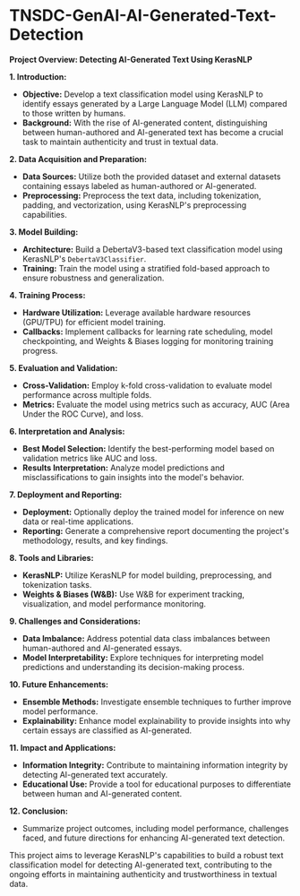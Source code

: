 # TNSDC-GenAI-AI-Generated-Text-Detection

**Project Overview: Detecting AI-Generated Text Using KerasNLP**

**1. Introduction:**
   - **Objective:** Develop a text classification model using KerasNLP to identify essays generated by a Large Language Model (LLM) compared to those written by humans.
   - **Background:** With the rise of AI-generated content, distinguishing between human-authored and AI-generated text has become a crucial task to maintain authenticity and trust in textual data.

**2. Data Acquisition and Preparation:**
   - **Data Sources:** Utilize both the provided dataset and external datasets containing essays labeled as human-authored or AI-generated.
   - **Preprocessing:** Preprocess the text data, including tokenization, padding, and vectorization, using KerasNLP's preprocessing capabilities.

**3. Model Building:**
   - **Architecture:** Build a DebertaV3-based text classification model using KerasNLP's `DebertaV3Classifier`.
   - **Training:** Train the model using a stratified fold-based approach to ensure robustness and generalization.

**4. Training Process:**
   - **Hardware Utilization:** Leverage available hardware resources (GPU/TPU) for efficient model training.
   - **Callbacks:** Implement callbacks for learning rate scheduling, model checkpointing, and Weights & Biases logging for monitoring training progress.

**5. Evaluation and Validation:**
   - **Cross-Validation:** Employ k-fold cross-validation to evaluate model performance across multiple folds.
   - **Metrics:** Evaluate the model using metrics such as accuracy, AUC (Area Under the ROC Curve), and loss.

**6. Interpretation and Analysis:**
   - **Best Model Selection:** Identify the best-performing model based on validation metrics like AUC and loss.
   - **Results Interpretation:** Analyze model predictions and misclassifications to gain insights into the model's behavior.

**7. Deployment and Reporting:**
   - **Deployment:** Optionally deploy the trained model for inference on new data or real-time applications.
   - **Reporting:** Generate a comprehensive report documenting the project's methodology, results, and key findings.

**8. Tools and Libraries:**
   - **KerasNLP:** Utilize KerasNLP for model building, preprocessing, and tokenization tasks.
   - **Weights & Biases (W&B):** Use W&B for experiment tracking, visualization, and model performance monitoring.

**9. Challenges and Considerations:**
   - **Data Imbalance:** Address potential data class imbalances between human-authored and AI-generated essays.
   - **Model Interpretability:** Explore techniques for interpreting model predictions and understanding its decision-making process.

**10. Future Enhancements:**
   - **Ensemble Methods:** Investigate ensemble techniques to further improve model performance.
   - **Explainability:** Enhance model explainability to provide insights into why certain essays are classified as AI-generated.

**11. Impact and Applications:**
   - **Information Integrity:** Contribute to maintaining information integrity by detecting AI-generated text accurately.
   - **Educational Use:** Provide a tool for educational purposes to differentiate between human and AI-generated content.

**12. Conclusion:**
   - Summarize project outcomes, including model performance, challenges faced, and future directions for enhancing AI-generated text detection.

This project aims to leverage KerasNLP's capabilities to build a robust text classification model for detecting AI-generated text, contributing to the ongoing efforts in maintaining authenticity and trustworthiness in textual data.
